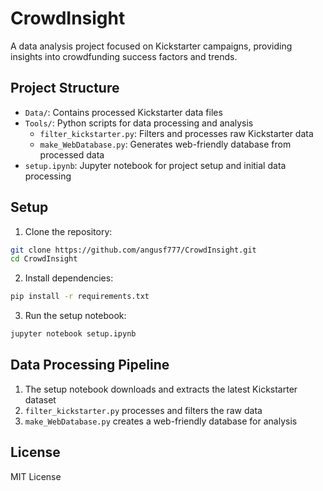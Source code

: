 # CrowdInsight

A data analysis project focused on Kickstarter campaigns, providing insights into crowdfunding success factors and trends.

## Project Structure

- `Data/`: Contains processed Kickstarter data files
- `Tools/`: Python scripts for data processing and analysis
  - `filter_kickstarter.py`: Filters and processes raw Kickstarter data
  - `make_WebDatabase.py`: Generates web-friendly database from processed data
- `setup.ipynb`: Jupyter notebook for project setup and initial data processing

## Setup

1. Clone the repository:
```bash
git clone https://github.com/angusf777/CrowdInsight.git
cd CrowdInsight
```

2. Install dependencies:
```bash
pip install -r requirements.txt
```

3. Run the setup notebook:
```bash
jupyter notebook setup.ipynb
```

## Data Processing Pipeline

1. The setup notebook downloads and extracts the latest Kickstarter dataset
2. `filter_kickstarter.py` processes and filters the raw data
3. `make_WebDatabase.py` creates a web-friendly database for analysis

## License

MIT License 